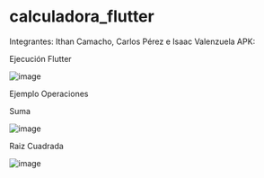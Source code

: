 # calculadora_flutter

Integrantes: Ithan Camacho, Carlos Pérez e Isaac Valenzuela
APK:

Ejecución Flutter

![image](https://github.com/user-attachments/assets/2f85f106-6059-43db-a2c0-4d510c6c814b)

Ejemplo Operaciones

Suma

![image](https://github.com/user-attachments/assets/8a33d4e1-5983-472e-ac55-02a7a742306a)


Raiz Cuadrada

![image](https://github.com/user-attachments/assets/cbabc64e-4efc-410d-ac13-e6a974ffa53e)
